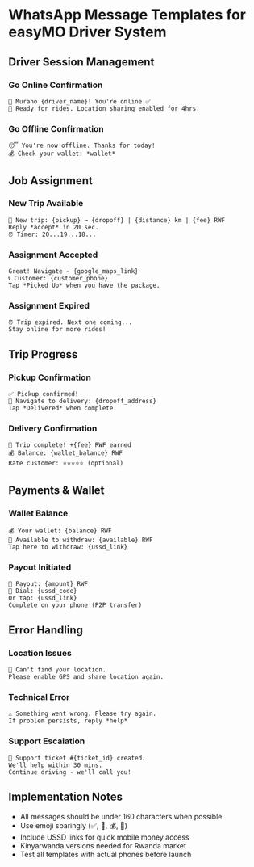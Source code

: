# WhatsApp Message Templates for easyMO Driver System

## Driver Session Management

### Go Online Confirmation
```
👋 Muraho {driver_name}! You're online ✅
🛵 Ready for rides. Location sharing enabled for 4hrs.
```

### Go Offline Confirmation  
```
😴 You're now offline. Thanks for today!
💰 Check your wallet: *wallet*
```

## Job Assignment

### New Trip Available
```
🛵 New trip: {pickup} → {dropoff} | {distance} km | {fee} RWF
Reply *accept* in 20 sec.
⏰ Timer: 20...19...18...
```

### Assignment Accepted
```
Great! Navigate ➡️ {google_maps_link}
📞 Customer: {customer_phone}
Tap *Picked Up* when you have the package.
```

### Assignment Expired
```
⏰ Trip expired. Next one coming...
Stay online for more rides!
```

## Trip Progress

### Pickup Confirmation
```
✅ Pickup confirmed!
🚗 Navigate to delivery: {dropoff_address}
Tap *Delivered* when complete.
```

### Delivery Confirmation
```
🎉 Trip complete! +{fee} RWF earned
💰 Balance: {wallet_balance} RWF
Rate customer: ⭐⭐⭐⭐⭐ (optional)
```

## Payments & Wallet

### Wallet Balance
```
💰 Your wallet: {balance} RWF
💸 Available to withdraw: {available} RWF
Tap here to withdraw: {ussd_link}
```

### Payout Initiated
```
💸 Payout: {amount} RWF
📱 Dial: {ussd_code}
Or tap: {ussd_link}
Complete on your phone (P2P transfer)
```

## Error Handling

### Location Issues
```
📍 Can't find your location.
Please enable GPS and share location again.
```

### Technical Error
```
⚠️ Something went wrong. Please try again.
If problem persists, reply *help*
```

### Support Escalation
```
🤝 Support ticket #{ticket_id} created.
We'll help within 30 mins.
Continue driving - we'll call you!
```

## Implementation Notes

- All messages should be under 160 characters when possible
- Use emoji sparingly (✅, 🛵, 💰, 📍)
- Include USSD links for quick mobile money access
- Kinyarwanda versions needed for Rwanda market
- Test all templates with actual phones before launch